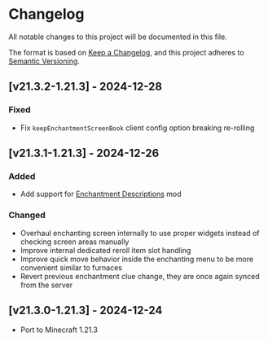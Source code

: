 # Changelog
All notable changes to this project will be documented in this file.

The format is based on [Keep a Changelog](https://keepachangelog.com/en/1.0.0/),
and this project adheres to [Semantic Versioning](https://semver.org/spec/v2.0.0.html).

## [v21.3.2-1.21.3] - 2024-12-28
### Fixed
- Fix `keepEnchantmentScreenBook` client config option breaking re-rolling

## [v21.3.1-1.21.3] - 2024-12-26
### Added
- Add support for [Enchantment Descriptions](https://modrinth.com/mod/enchantment-descriptions) mod
### Changed
- Overhaul enchanting screen internally to use proper widgets instead of checking screen areas manually
- Improve internal dedicated reroll item slot handling
- Improve quick move behavior inside the enchanting menu to be more convenient similar to furnaces
- Revert previous enchantment clue change, they are once again synced from the server

## [v21.3.0-1.21.3] - 2024-12-24
- Port to Minecraft 1.21.3
